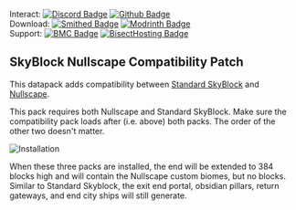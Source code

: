 Interact:	[![Discord Badge](https://img.shields.io/badge/_-Discord-black?logo=discord&logoColor=%235865F2&labelColor=black&color=%235865F2)](https://discord.gg/mzWSZuGatd)
[![Github Badge](https://img.shields.io/badge/_-GitHub-black?logo=github&logoColor=white&labelColor=%23181717&color=white&)](https://github.com/BluePsychoRanger/SkyBlock_Collection)  
Download: [![Smithed Badge](https://img.shields.io/badge/_-Smithed-black?logo=hackthebox&logoColor=%231b48c4&labelColor=black&color=%231b48c4)](https://smithed.net/packs/sky-void-nullscape)
[![Modrinth Badge](https://img.shields.io/badge/_-Modrinth-black?logo=modrinth&logoColor=%2300AF5C&labelColor=black&color=%2300AF5C)](https://modrinth.com/datapack/sky-void-nullscape)  
Support: [![BMC Badge](https://img.shields.io/badge/_%20-Buy%20Me%20a%20Coffee-black?logo=buymeacoffee&logoColor=%23FFDD00&labelColor=black&color=%23FFDD00)](https://bmc.link/bpr02)
[![BisectHosting Badge](https://img.shields.io/badge/Rent%20a%20Server-black?logo=bisecthosting&logoColor=%2306ddff&labelColor=%23030525&color=%2337e3f3)](https://www.bisecthosting.com/skyvoid)
## SkyBlock Nullscape Compatibility Patch
This datapack adds compatibility between [Standard SkyBlock](https://smithed.net/packs/standard-skyblock) and [Nullscape](https://modrinth.com/datapack/nullscape). 

This pack requires both Nullscape and Standard SkyBlock. Make sure the compatibility pack loads after (i.e. above) both packs. The order of the other two doesn't matter.

![Installation](https://raw.githubusercontent.com/BluePsychoRanger/SkyBlock_Collection/main/images/skyvoid_nullscape.png)

When these three packs are installed, the end will be extended to 384 blocks high and will contain the Nullscape custom biomes, but no blocks. Similar to Standard Skyblock, the exit end portal, obsidian pillars, return gateways, and end city ships will still generate.
